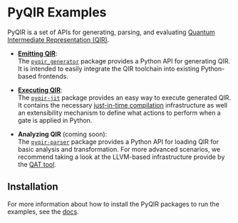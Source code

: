 # PyQIR Examples

PyQIR is a set of APIs for generating, parsing, and evaluating [Quantum
Intermediate Representation (QIR)](https://github.com/qir-alliance/qir-spec).

- [**Emitting
  QIR**](https://github.com/qir-alliance/pyqir/tree/main/examples/generator):
  <br/>
  The
  [`pyqir_generator`](https://github.com/qir-alliance/pyqir/tree/main/pyqir-generator)
  package provides a Python API for generating QIR. It is intended to easily
  integrate the QIR toolchain into existing Python-based frontends.

- [**Executing
  QIR**](https://github.com/qir-alliance/pyqir/tree/main/examples/jit): <br/>
  The [`pyqir-jit`](https://github.com/qir-alliance/pyqir/tree/main/pyqir-jit)
  package provides an easy way to execute generated QIR. It contains the
  necessary [just-in-time
  compilation](https://en.wikipedia.org/wiki/Just-in-time_compilation)
  infrastructure as well an extensibility mechanism to define what actions to
  perform when a gate is applied in Python.

- **Analyzing QIR** (coming soon): <br/>
  The
  [`pyqir-parser`](https://github.com/qir-alliance/pyqir/tree/main/pyqir-parser)
  package provides a Python API for loading QIR for basic analysis and
  transformation. For more advanced scenarios, we recommend taking a look at the
  LLVM-based infrastructure provide by the [QAT
  tool](https://qir-alliance.github.io/qat/).

## Installation

For more information about how to install the PyQIR packages to run the
examples, see the
[docs](https://qir-alliance.github.io/pyqir/getting-started/installing.html).
